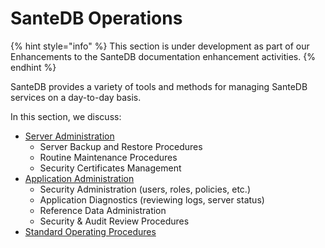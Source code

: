 # SanteDB Operations

{% hint style="info" %}
This section is under development as part of our Enhancements to the SanteDB documentation enhancement activities.
{% endhint %}

SanteDB provides a variety of tools and methods for managing SanteDB services on a day-to-day basis.

In this section, we discuss:

* [Server Administration ](server-administration.md)
  * Server Backup and Restore Procedures
  * Routine Maintenance Procedures
  * Security Certificates Management
* [Application Administration](application-administration/)
  * Security Administration (users, roles, policies, etc.)
  * Application Diagnostics (reviewing logs, server status)
  * Reference Data Administration
  * Security & Audit Review Procedures
* [Standard Operating Procedures](standard-operating-procedures/)

